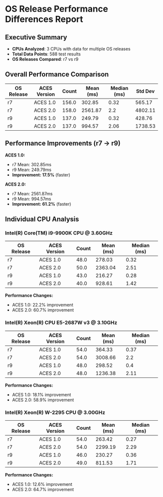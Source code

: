 # OS Release Performance Differences Report

## Executive Summary
- **CPUs Analyzed**: 3 CPUs with data for multiple OS releases
- **Total Data Points**: 588 test results
- **OS Releases Compared**: r7 vs r9

## Overall Performance Comparison

| OS Release | ACES Version | Count | Mean (ms) | Median (ms) | Std Dev |
|------------|--------------|-------|-----------|-------------|---------|
| r7 | ACES 1.0 | 156.0 | 302.85 | 0.32 | 565.17 |
| r7 | ACES 2.0 | 158.0 | 2561.87 | 2.2 | 4802.11 |
| r9 | ACES 1.0 | 137.0 | 249.79 | 0.32 | 428.76 |
| r9 | ACES 2.0 | 137.0 | 994.57 | 2.06 | 1738.53 |

## Performance Improvements (r7 -> r9)

**ACES 1.0:**
- r7 Mean: 302.85ms
- r9 Mean: 249.79ms
- **Improvement: 17.5%** (faster)

**ACES 2.0:**
- r7 Mean: 2561.87ms
- r9 Mean: 994.57ms
- **Improvement: 61.2%** (faster)

## Individual CPU Analysis

### Intel(R) Core(TM) i9-9900K CPU @ 3.60GHz

| OS Release | ACES Version | Count | Mean (ms) | Median (ms) |
|------------|--------------|-------|-----------|-------------|
| r7 | ACES 1.0 | 48.0 | 278.03 | 0.32 |
| r7 | ACES 2.0 | 50.0 | 2363.04 | 2.51 |
| r9 | ACES 1.0 | 43.0 | 216.27 | 0.28 |
| r9 | ACES 2.0 | 40.0 | 928.61 | 1.42 |

**Performance Changes:**
- ACES 1.0: 22.2% improvement
- ACES 2.0: 60.7% improvement

### Intel(R) Xeon(R) CPU E5-2687W v3 @ 3.10GHz

| OS Release | ACES Version | Count | Mean (ms) | Median (ms) |
|------------|--------------|-------|-----------|-------------|
| r7 | ACES 1.0 | 54.0 | 364.33 | 0.37 |
| r7 | ACES 2.0 | 54.0 | 3008.66 | 2.2 |
| r9 | ACES 1.0 | 48.0 | 298.52 | 0.4 |
| r9 | ACES 2.0 | 48.0 | 1236.38 | 2.11 |

**Performance Changes:**
- ACES 1.0: 18.1% improvement
- ACES 2.0: 58.9% improvement

### Intel(R) Xeon(R) W-2295 CPU @ 3.00GHz

| OS Release | ACES Version | Count | Mean (ms) | Median (ms) |
|------------|--------------|-------|-----------|-------------|
| r7 | ACES 1.0 | 54.0 | 263.42 | 0.27 |
| r7 | ACES 2.0 | 54.0 | 2299.19 | 2.29 |
| r9 | ACES 1.0 | 46.0 | 230.27 | 0.36 |
| r9 | ACES 2.0 | 49.0 | 811.53 | 1.71 |

**Performance Changes:**
- ACES 1.0: 12.6% improvement
- ACES 2.0: 64.7% improvement

